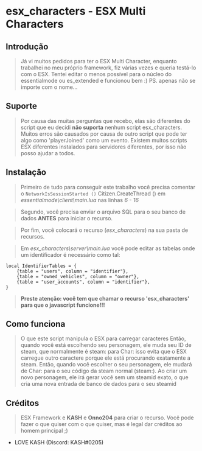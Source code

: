 # esx_characters - ESX Multi Characters

## Introdução

> Já vi muitos pedidos para ter o ESX Multi Character, enquanto trabalhei no meu próprio framework, fiz várias vezes e queria testá-lo com o ESX. Tentei editar o menos possível para o núcleo do essentialmode ou es_extended e funcionou bem :) PS. apenas não se importe com o nome...

## Suporte

> Por causa das muitas perguntas que recebo, elas são diferentes do script que eu decidi **não suporta** nenhum script esx_characters. Muitos erros são causados por causa de outro script que pode ter algo como 'playerJoined' como um evento. Existem muitos scripts ESX diferentes instalados para servidores diferentes, por isso não posso ajudar a todos.

## Instalação

> Primeiro de tudo para conseguir este trabalho você precisa comentar o `NetworkIsSessionStarted ()` Citizen.CreateThread () em *essentialmode\client\main.lua* nas linhas *6 - 16*

> Segundo, você precisa enviar o arquivo SQL para o seu banco de dados **ANTES** para iniciar o recurso.

> Por fim, você colocará o recurso (*esx_characters*) na sua pasta de recursos.

> Em *esx_characters\server\main.lua* você pode editar as tabelas onde um identificador é necessário como tal:
```
local IdentifierTables = {
    {table = "users", column = "identifier"},
    {table = "owned_vehicles", column = "owner"},
    {table = "user_accounts", column = "identifier"},
}
```
> **Preste atenção: você tem que chamar o recurso 'esx_characters' para que o javascript funcione!!!**

## Como funciona
> O que este script manipula o ESX para carregar caracteres
Então, quando você está escolhendo seu personagem, ele muda seu ID de steam, que normalmente é steam: para Char: isso evita que o ESX carregue outro caractere porque ele está procurando exatamente a steam. Então, quando você escolher o seu personagem, ele mudará de Char: para o seu código da steam normal (steam:). Ao criar um novo personagem, ele irá gerar você sem um steamid exato, o que cria uma nova entrada de banco de dados para o seu steamid

## Créditos

> ESX Framework e **KASH** e **Onno204** para criar o recurso. Você pode fazer o que quiser com o que quiser, mas é legal dar créditos ao homem principal ;)

- LOVE KASH (Discord: KASH#0205)
